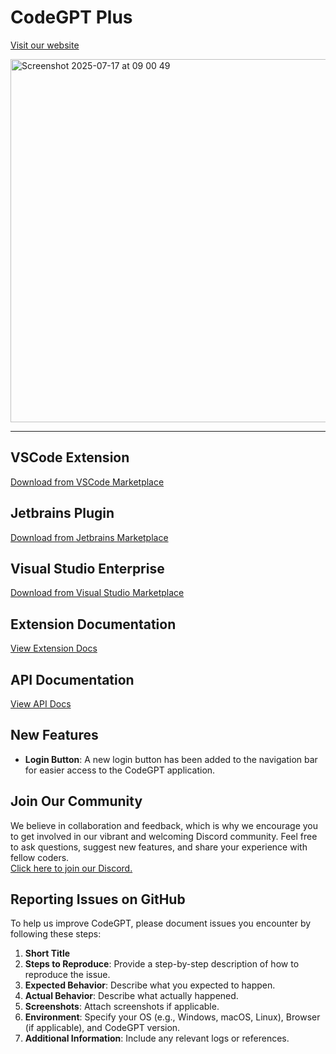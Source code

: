 # CodeGPT Plus 
[Visit our website](https://codegpt.co)

<img width="1037" height="581" alt="Screenshot 2025-07-17 at 09 00 49" src="https://github.com/user-attachments/assets/77cc527c-c023-42bc-a593-58932b05d07c" />

--- 

## VSCode Extension
[Download from VSCode Marketplace](https://marketplace.visualstudio.com/items?itemName=DanielSanMedium.dscodegpt)

## Jetbrains Plugin
[Download from Jetbrains Marketplace](https://plugins.jetbrains.com/plugin/24372-codegpt-chat--ai-agents)

## Visual Studio Enterprise
[Download from Visual Studio Marketplace](https://marketplace.visualstudio.com/items?itemName=DanielSanMedium.CodeGPT)

## Extension Documentation
[View Extension Docs](https://docs.codegpt.co)

## API Documentation
[View API Docs](https://developers.codegpt.co/)

## New Features
- **Login Button**: A new login button has been added to the navigation bar for easier access to the CodeGPT application.

## Join Our Community
We believe in collaboration and feedback, which is why we encourage you to get involved in our vibrant and welcoming Discord community. Feel free to ask questions, suggest new features, and share your experience with fellow coders.  
[Click here to join our Discord.](https://discord.gg/vgTGsVr69s)

## Reporting Issues on GitHub
To help us improve CodeGPT, please document issues you encounter by following these steps:

1. **Short Title**
2. **Steps to Reproduce**: Provide a step-by-step description of how to reproduce the issue.
3. **Expected Behavior**: Describe what you expected to happen.
4. **Actual Behavior**: Describe what actually happened.
5. **Screenshots**: Attach screenshots if applicable.
6. **Environment**: Specify your OS (e.g., Windows, macOS, Linux), Browser (if applicable), and CodeGPT version.
7. **Additional Information**: Include any relevant logs or references.
